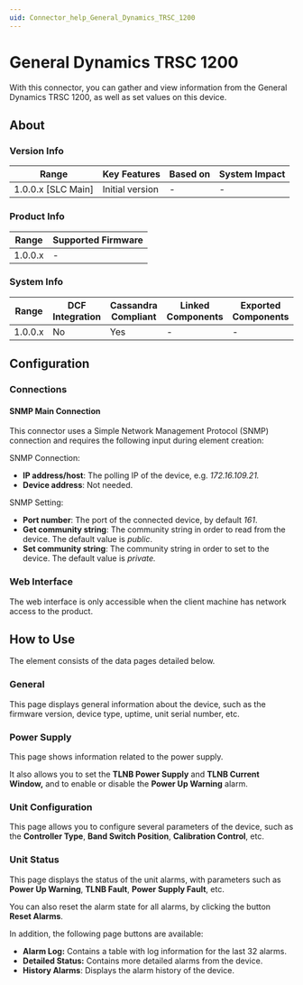 ```yaml
---
uid: Connector_help_General_Dynamics_TRSC_1200
---
```


# General Dynamics TRSC 1200

With this connector, you can gather and view information from the General Dynamics TRSC 1200, as well as set values on this device.

## About

### Version Info

| Range                | Key Features     | Based on     | System Impact     |
|----------------------|------------------|--------------|-------------------|
| 1.0.0.x [SLC Main]   | Initial version  | -            | -                 |

### Product Info

| Range     | Supported Firmware     |
|-----------|------------------------|
| 1.0.0.x   | -                      |

### System Info

| Range     | DCF Integration     | Cassandra Compliant     | Linked Components     | Exported Components     |
|-----------|---------------------|-------------------------|-----------------------|-------------------------|
| 1.0.0.x   | No                  | Yes                     | -                     | -                       |

## Configuration

### Connections

#### SNMP Main Connection

This connector uses a Simple Network Management Protocol (SNMP) connection and requires the following input during element creation:

SNMP Connection:

- **IP address/host**: The polling IP of the device, e.g. *172.16.109.21.*
- **Device address**: Not needed.

SNMP Setting:

- **Port number**: The port of the connected device, by default *161*.
- **Get community string**: The community string in order to read from the device. The default value is *public*.
- **Set community string**: The community string in order to set to the device. The default value is *private.*

### Web Interface

The web interface is only accessible when the client machine has network access to the product.

## How to Use

The element consists of the data pages detailed below.

### General

This page displays general information about the device, such as the firmware version, device type, uptime, unit serial number, etc.

### Power Supply

This page shows information related to the power supply.

It also allows you to set the **TLNB Power Supply** and **TLNB Current Window,** and to enable or disable the **Power Up Warning** alarm.

### Unit Configuration

This page allows you to configure several parameters of the device, such as the **Controller Type**, **Band Switch Position**, **Calibration Control**, etc.

### Unit Status

This page displays the status of the unit alarms, with parameters such as **Power Up Warning**, **TLNB Fault**, **Power Supply Fault**, etc.

You can also reset the alarm state for all alarms, by clicking the button **Reset Alarms**.

In addition, the following page buttons are available:

- **Alarm Log:** Contains a table with log information for the last 32 alarms.
- **Detailed Status:** Contains more detailed alarms from the device.
- **History Alarms**: Displays the alarm history of the device.
